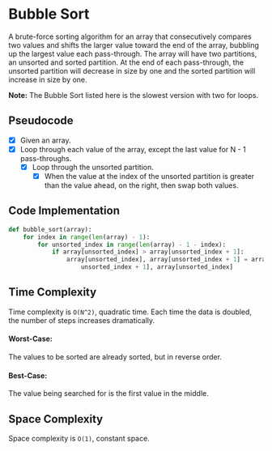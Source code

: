 # Bubble Sort

A brute-force sorting algorithm for an array that consecutively compares two values and shifts the larger value toward the end of the array, bubbling up the largest value each pass-through. The array will have two partitions, an unsorted and sorted partition. At the end of each pass-through, the unsorted partition will decrease in size by one and the sorted partition will increase in size by one.

**Note:** The Bubble Sort listed here is the slowest version with two for loops.

## Pseudocode

- [x] Given an array.
- [x] Loop through each value of the array, except the last value for N - 1 pass-throughs.
  - [x] Loop through the unsorted partition.
    - [x] When the value at the index of the unsorted partition is greater than the value ahead, on the right, then swap both values.

## Code Implementation

```python
def bubble_sort(array):
    for index in range(len(array) - 1):
        for unsorted_index in range(len(array) - 1 - index):
            if array[unsorted_index] > array[unsorted_index + 1]:
                array[unsorted_index], array[unsorted_index + 1] = array[
                    unsorted_index + 1], array[unsorted_index]
```

## Time Complexity

Time complexity is `O(N^2)`, quadratic time. Each time the data is doubled, the number of steps increases dramatically.  

#### Worst-Case:

The values to be sorted are already sorted, but in reverse order.

#### Best-Case:

The value being searched for is the first value in the middle.

## Space Complexity

Space complexity is `O(1)`, constant space.
